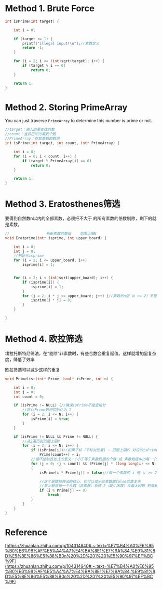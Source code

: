 # Method 1. Brute Force

``` c
int isPrime(int target) {

    int i = 0;

    if (target <= 1) {
        printf("illegal input!\n");//素数定义
        return -1;
    }

    for (i = 2; i <= (int)sqrt(target); i++) {
        if (target % i == 0)
            return 0;
    }

    return 1;
}
```

# Method 2. Storing PrimeArray

You can just traverse `PrimeArray` to determine this number is prime or not.

```c
//target：输入的要查找的数
//count：当前已知的素数个数
//PrimeArray：存放素数的数组
int isPrime(int target, int count, int* PrimeArray) {

    int i = 0;
    for (i = 0; i < count; i++) {
        if (target % PrimeArray[i] == 0)
            return 0;
    }

    return 1;
}
```

# Method 3. Eratosthenes筛选
要得到自然数n以内的全部素数，必须把不大于 的所有素数的倍数剔除，剩下的就是素数。

```c
//                 判断素数的数组    范围上限N
void Eratprime(int* isprime, int upper_board) {

    int i = 0;
    int j = 0;
    //初始化isprime
    for (i = 2; i <= upper_board; i++)
        isprime[i] = 1;


    for (i = 2; i < (int)sqrt(upper_board); i++) {
        if (isprime[i]) {
            isprime[i] = 1;
        }
        for (j = 2; i * j <= upper_board; j++) {//素数的n倍（n >= 2）不是素数
            isprime[i * j] = 0;
        }
    }

}
```

# Method 4. 欧拉筛选

埃拉托斯特尼筛法，在“剔除“非素数时，有些合数会重复赋值。这样就增加里复杂度，降低了效率

欧拉筛选可以减少这样的重复

```c
void PrimeList(int* Prime, bool* isPrime, int n) {

    int i = 0;
    int j = 0;
    int count = 0;

    if (isPrime != NULL) {//确保isPrime不是空指针
        //将isPrime数组初始化为 1
        for (i = 2; i <= N; i++) {
            isPrime[i] = true;
        }
    }

    if (isPrime != NULL && Prime != NULL) {
        //从2遍历到范围上限N
        for (i = 2; i <= N; i++) {
            if (isPrime[i])//如果下标（下标对应着1 ~ 范围上限N）对应的isPrime值没有被置为false，说明这个数是素数，将下标放入素数数组
                Prime[count++] = i;
            //循环控制表达式的意义：j小于等于素数数组的个数 或 素数数组中的每一个素数与 i 的积小于范围上限N
            for (j = 0; (j < count) && (Prime[j] * (long long)i) <= N; j++)//将i强制转换是因为vs上有warning，要求转换为宽类型防止算术溢出。数据上不产生影响
            {
                isPrime[i * Prime[j]] = false;//每一个素数的 i 倍（i >= 2）都不是素数，置为false

                //这个是欧拉筛法的核心，它可以减少非素数置false的重复率
                //意义是将每一个合数（非素数）拆成 2（最小因数）与最大因数 的乘积
                if (i % Prime[j] == 0)
                    break;
            }
        }
    }
}
```



# Reference
[https://zhuanlan.zhihu.com/p/104314640#:~:text=%E7%B4%A0%E6%95%B0%E6%98%AF%E5%A4%A7%E4%BA%8E1%E7%9A%84,%E9%81%8D%E5%8E%86%E5%88%B0n%20%2D%201%20%E5%90%97%EF%BC%9F](https://zhuanlan.zhihu.com/p/104314640#:~:text=%E7%B4%A0%E6%95%B0%E6%98%AF%E5%A4%A7%E4%BA%8E1%E7%9A%84,%E9%81%8D%E5%8E%86%E5%88%B0n%20%2D%201%20%E5%90%97%EF%BC%9F)

